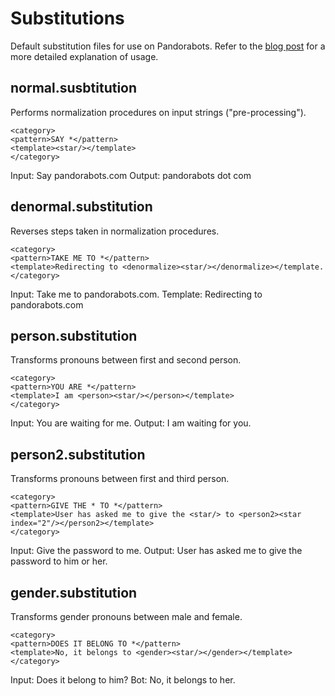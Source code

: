 Substitutions
=============

Default substitution files for use on Pandorabots. Refer to the [blog post](http://blog.pandorabots.com/substitutions-and-sentence-splitting/) for a more detailed explanation of usage.

normal.susbtitution
-------------------

Performs normalization procedures on input strings ("pre-processing").

```
<category>  
<pattern>SAY *</pattern>  
<template><star/></template>  
</category>  
```

Input: Say pandorabots.com
Output: pandorabots dot com


denormal.substitution
---------------------

Reverses steps taken in normalization procedures.

```
<category>  
<pattern>TAKE ME TO *</pattern>  
<template>Redirecting to <denormalize><star/></denormalize></template.  
</category>  
```

Input: Take me to pandorabots.com. 
Template: Redirecting to pandorabots.com

person.substitution
-------------------

Transforms pronouns between first and second person.

```
<category>  
<pattern>YOU ARE *</pattern>  
<template>I am <person><star/></person></template>  
</category>  
```

Input: You are waiting for me.
Output: I am waiting for you.

person2.substitution
--------------------

Transforms pronouns between first and third person.

```
<category>  
<pattern>GIVE THE * TO *</pattern>  
<template>User has asked me to give the <star/> to <person2><star index="2"/></person2></template>  
</category>  
```

Input: Give the password to me. 
Output: User has asked me to give the password to him or her.

gender.substitution
-------------------

Transforms gender pronouns between male and female.

```
<category>  
<pattern>DOES IT BELONG TO *</pattern>  
<template>No, it belongs to <gender><star/></gender></template>  
</category>  
```

Input: Does it belong to him? 
Bot: No, it belongs to her.
